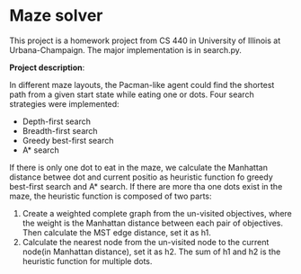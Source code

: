 # Maze solver

This project is a homework project from CS 440 in University of Illinois at Urbana-Champaign. The major implementation is in search.py. 

**Project description**:

In different maze layouts, the Pacman-like agent could find the shortest path from a given start state while eating one or dots. Four search strategies were implemented:
- Depth-first search
- Breadth-first search
- Greedy best-first search
- A* search

If there is only one dot to eat in the maze, we calculate the Manhattan distance betwee dot and current positio as heuristic function fo greedy best-first search and A* search. If there are more tha one dots exist in the maze, the heuristic function is composed of two parts:
1. Create a weighted complete graph from the un-visited objectives, where the weight is the Manhattan distance between each pair of objectives. Then calculate the MST edge distance, set it as h1.
2. Calculate the nearest node from the un-visited node to the current node(in Manhattan distance), set it as h2.
The sum of h1 and h2 is the heuristic function for multiple dots.
